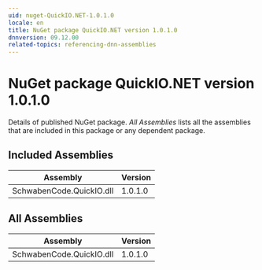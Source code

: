 ```yaml
---
uid: nuget-QuickIO.NET-1.0.1.0
locale: en
title: NuGet package QuickIO.NET version 1.0.1.0
dnnversion: 09.12.00
related-topics: referencing-dnn-assemblies
---
```


# NuGet package QuickIO.NET version 1.0.1.0
Details of published NuGet package.
*All Assemblies* lists all the assemblies that are included in this package or any dependent package.

## Included Assemblies

|Assembly|Version|
|---|---|
|SchwabenCode.QuickIO.dll|1.0.1.0|

## All Assemblies

|Assembly|Version|
|---|---|
|SchwabenCode.QuickIO.dll|1.0.1.0|

